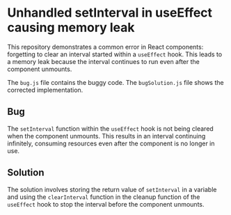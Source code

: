 # Unhandled setInterval in useEffect causing memory leak

This repository demonstrates a common error in React components:  forgetting to clear an interval started within a `useEffect` hook. This leads to a memory leak because the interval continues to run even after the component unmounts.

The `bug.js` file contains the buggy code. The `bugSolution.js` file shows the corrected implementation.

## Bug
The `setInterval` function within the `useEffect` hook is not being cleared when the component unmounts. This results in an interval continuing infinitely, consuming resources even after the component is no longer in use.

## Solution
The solution involves storing the return value of `setInterval` in a variable and using the `clearInterval` function in the cleanup function of the `useEffect` hook to stop the interval before the component unmounts.